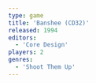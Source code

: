 ```yaml
---
type: game
title: 'Banshee (CD32)'
released: 1994
editors: 
  - 'Core Design'
players: 2
genres:
  - 'Shoot Them Up'
---
```

